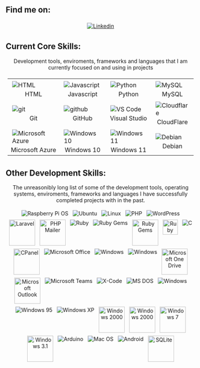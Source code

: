## Find me on:
<p align="center">
    <a href="https://www.linkedin.com/in/murraystorm/" target="_blank" rel="noopener noreferrer">
        <img align="center" src="https://img.icons8.com/color/69/000000/linkedin.png" alt="Linkedin" style="vertical-align:top; margin:4px">
    </a>
</p>

## Current Core Skills:
<p align="center">
    Development tools, enviroments, frameworks and languages that I am currently focused on and using in projects
</p>

<table align="center" style="padding:5px;">
    <tr>
        <td>
            <img align="center" src="https://img.icons8.com/color/69/000000/html-5--v1.png" alt="HTML" style="vertical-align:top; margin:4px">
            <div align="center">HTML<div>
        </td>
        <td>
            <img align="center" src="https://img.icons8.com/color/69/000000/javascript.png" alt="Javascript" style="vertical-align:top; margin:4px">
            <div align="center">Javascript<div>
        </td>
        <td>
            <img align="center" src="https://img.icons8.com/color/69/000000/python.png" alt="Python" style="vertical-align:top; margin:4px">
            <div align="center">Python<div>
        </td>
        <td>
            <img align="center" src="https://img.icons8.com/color/69/000000/mysql-logo.png" alt="MySQL" style="vertical-align:top; margin:4px">
            <div align="center">MySQL<div>
        </td>
    </tr>
    <tr>
        <td>
            <img align="center" src="https://img.icons8.com/color/69/000000/git.png" alt="git" style="vertical-align:top; margin:4px">
            <div align="center">Git<div>
        </td>
        <td>
            <img align="center" src="https://img.icons8.com/color/69/000000/github.png" alt="github" style="vertical-align:top; margin:4px">
            <div align="center">GitHub<div>
        </td>
        <td>
            <img align="center" src="https://img.icons8.com/color/69/000000/visual-studio-code-2019.png" alt="VS Code" style="vertical-align:top; margin:4px">
            <div align="center">Visual Studio<div>
        </td>
        <td>
            <img align="center" src="https://img.icons8.com/color/69/000000/cloudflare.png" alt="Cloudflare" style="vertical-align:top; margin:4px">
            <div align="center">CloudFlare<div>
        </td>
    </tr>
    <tr>
        <td>
            <img align="center" src="https://img.icons8.com/fluency/69/000000/azure-1.png" alt="Microsoft Azure" style="vertical-align:top; margin:4px">
            <div align="center">Microsoft Azure<div>
        </td>
        <td>
            <img align="center" src="https://img.icons8.com/color/69/000000/windows-10.png" alt="Windows 10" style="vertical-align:top; margin:4px"/>
            <div align="center">Windows 10<div>
        </td>
        <td>
            <img align="center" src="https://img.icons8.com/color/69/000000/windows-11.png" alt="Windows 11" style="vertical-align:top; margin:4px"/>
            <div align="center">Windows 11<div>
        </td>
        <td>
            <img align="center" src="https://img.icons8.com/color/69/000000/debian.png" alt="Debian" style="vertical-align:top; margin:4px"/>
            <div align="center">Debian<div>
        </td>
    </tr>
</table>

## Other Development Skills:
<p align="center">
    The unreasonibly long list of some of the development tools, operating systems, enviroments, frameworks and languages I have successfully completed projects with in the past.
</p>
<p align="center">
    <img align="center" src="https://img.icons8.com/color/69/000000/raspberry-pi.png" alt="Raspberry Pi OS" style="vertical-align:top; margin:4px"/>
    <img align="center" src="https://img.icons8.com/color/69/000000/ubuntu--v1.png" alt="Ubuntu" style="vertical-align:top; margin:4px"/>
    <img align="center" src="https://img.icons8.com/color/69/000000/linux--v1.png" alt="Linux" style="vertical-align:top; margin:4px"/>
    <img align="center" src="https://img.icons8.com/color/69/000000/php.png" alt="PHP" style="vertical-align:top; margin:4px">
    <img align="center" src="https://img.icons8.com/color/69/000000/wordpress.png" alt="WordPress" style="vertical-align:top; margin:4px">
    <img align="center" src="https://cdn.cdnlogo.com/logos/l/23/laravel.svg" alt="Laravel" height="69" style="vertical-align:top; margin:4px"> 
    <img align="center" src="https://cdn.cdnlogo.com/logos/p/53/phpmailer.svg" alt="PHP Mailer" height="69" style="vertical-align:top; margin:4px"> 
    <img align="center" src="https://img.icons8.com/color/69/000000/ruby-programming-language.png" alt="Ruby" style="vertical-align:top; margin:4px">
    <img align="center" src="https://img.icons8.com/color/69/000000/ruby-gem.png" alt="Ruby Gems" style="vertical-align:top; margin:4px">
    <img align="center" src="https://cdn.cdnlogo.com/logos/r/18/rubygems.svg" alt="Ruby Gems" height="69" style="vertical-align:top; margin:4px"> 
    <img align="center" src="https://cdn.cdnlogo.com/logos/r/26/rails.svg" alt="Ruby on Rails" height="40" style="vertical-align:top; margin:4px"> 
    <img align="center" src="https://img.icons8.com/color/69/000000/c-programming.png" alt="C" style="vertical-align:top; margin:4px">
    <img align="center" src="https://cdn.cdnlogo.com/logos/c/90/cpanel.png" alt="CPanel" height="69" style="vertical-align:top; margin:4px"> 
    <img align="center" src="https://img.icons8.com/color/69/000000/office-365.png" alt="Microsoft Office" style="vertical-align:top; margin:4px">
    <img align="center" src="https://img.icons8.com/color/69/000000/slack-new.png" alt="Windows" style="vertical-align:top; margin:4px">
    <img align="center" src="https://img.icons8.com/color/69/000000/windows.png" alt="Windows" style="vertical-align:top; margin:4px">
    <img align="center" src="https://cdn.cdnlogo.com/logos/m/73/microsoft-onedrive.svg" alt="Microsoft One Drive" height="69" style="vertical-align:top; margin:4px">
    <img align="center" src="https://cdn.cdnlogo.com/logos/m/25/microsoft-outlook.svg" alt="Microsoft Outlook" height="69" style="vertical-align:top; margin:4px"> 
    <img align="center" src="https://img.icons8.com/color/69/000000/microsoft-teams.png" alt="Microsoft Teams" style="vertical-align:top; margin:4px">
    <img align="center" src="https://img.icons8.com/color/69/000000/xcode.png" alt="X-Code" style="vertical-align:top; margin:4px">
    <img align="center" src="https://img.icons8.com/color/69/000000/dos.png" alt="MS DOS" style="vertical-align:top; margin:4px"/>
    <img align="center" src="https://img.icons8.com/color/69/000000/microsoft.png" alt="Windows" style="vertical-align:top; margin:4px">
    <img align="center" src="https://img.icons8.com/color/69/000000/windows-95.png" alt="Windows 95" style="vertical-align:top; margin:4px"/>
    <img align="center" src="https://img.icons8.com/color/69/000000/windows-xp.png" alt="Windows XP" style="vertical-align:top; margin:4px"/>
    <img align="center" src="https://cdn.cdnlogo.com/logos/w/10/windows-8.png" alt="Windows 2000" height="69" style="vertical-align:top; margin:4px"> 
    <img align="center" src="https://cdn.cdnlogo.com/logos/m/64/microsoft-windows-2000.svg" alt="Windows 2000" height="69" style="vertical-align:top; margin:4px"> 
    <img align="center" src="https://cdn.cdnlogo.com/logos/w/30/windows-7.png" alt="Windows 7" height="69" style="vertical-align:top; margin:4px"> 
    <img align="center" src="https://cdn.cdnlogo.com/logos/m/22/microsoft-windows.svg" alt="Windows 3.1" height="69" style="vertical-align:top; margin:4px"> 
    <img align="center" src="https://img.icons8.com/color/69/000000/arduino.png" alt="Arduino" style="vertical-align:top; margin:4px"/>
    <img align="center" src="https://img.icons8.com/color/69/000000/mac-logo.png" alt="Mac OS" style="vertical-align:top; margin:4px"/>
    <img align="center" src="https://img.icons8.com/color/69/000000/android-os.png" alt="Android" style="vertical-align:top; margin:4px" />
    <img align="center" src="https://cdn.cdnlogo.com/logos/s/41/sqlite.svg" alt="SQLite" height="69" style="vertical-align:top; margin:4px">
</p>
